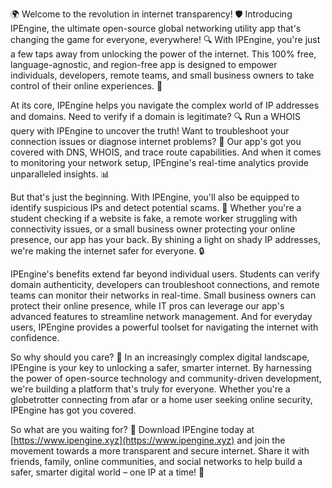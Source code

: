 🌍 Welcome to the revolution in internet transparency! 🛡️ Introducing IPEngine, the ultimate open-source global networking utility app that's changing the game for everyone, everywhere! 🔍 With IPEngine, you're just a few taps away from unlocking the power of the internet. This 100% free, language-agnostic, and region-free app is designed to empower individuals, developers, remote teams, and small business owners to take control of their online experiences. 📡

At its core, IPEngine helps you navigate the complex world of IP addresses and domains. Need to verify if a domain is legitimate? 🔍 Run a WHOIS query with IPEngine to uncover the truth! Want to troubleshoot your connection issues or diagnose internet problems? 🔧 Our app's got you covered with DNS, WHOIS, and trace route capabilities. And when it comes to monitoring your network setup, IPEngine's real-time analytics provide unparalleled insights. 📊

But that's just the beginning. With IPEngine, you'll also be equipped to identify suspicious IPs and detect potential scams. 🚨 Whether you're a student checking if a website is fake, a remote worker struggling with connectivity issues, or a small business owner protecting your online presence, our app has your back. By shining a light on shady IP addresses, we're making the internet safer for everyone. 🔒

IPEngine's benefits extend far beyond individual users. Students can verify domain authenticity, developers can troubleshoot connections, and remote teams can monitor their networks in real-time. Small business owners can protect their online presence, while IT pros can leverage our app's advanced features to streamline network management. And for everyday users, IPEngine provides a powerful toolset for navigating the internet with confidence.

So why should you care? 🤔 In an increasingly complex digital landscape, IPEngine is your key to unlocking a safer, smarter internet. By harnessing the power of open-source technology and community-driven development, we're building a platform that's truly for everyone. Whether you're a globetrotter connecting from afar or a home user seeking online security, IPEngine has got you covered.

So what are you waiting for? 🚀 Download IPEngine today at [https://www.ipengine.xyz](https://www.ipengine.xyz) and join the movement towards a more transparent and secure internet. Share it with friends, family, online communities, and social networks to help build a safer, smarter digital world – one IP at a time! 🌟